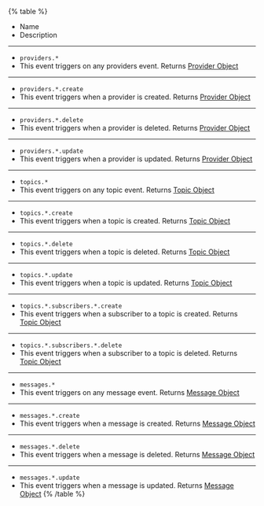 {% table %}
* Name
* Description
---
* `providers.*`
* 
    This event triggers on any providers event.
    Returns [Provider Object](/docs/references/1.5.x/models/provider)
---
* `providers.*.create`
* 
    This event triggers when a provider is created.
    Returns [Provider Object](/docs/references/1.5.x/models/provider)
---
* `providers.*.delete`
* 
    This event triggers when a provider is deleted.
    Returns [Provider Object](/docs/references/1.5.x/models/provider)
---
* `providers.*.update`
* 
    This event triggers when a provider is updated.
    Returns [Provider Object](/docs/references/1.5.x/models/provider)
---
* `topics.*`
* 
    This event triggers on any topic event.
    Returns [Topic Object](/docs/references/1.5.x/models/topic)
---
* `topics.*.create`
* 
    This event triggers when a topic is created.
    Returns [Topic Object](/docs/references/1.5.x/models/topic)
---
* `topics.*.delete`
* 
    This event triggers when a topic is deleted.
    Returns [Topic Object](/docs/references/1.5.x/models/topic)
---
* `topics.*.update`
* 
    This event triggers when a topic is updated.
    Returns [Topic Object](/docs/references/1.5.x/models/topic)
---
* `topics.*.subscribers.*.create`
* 
    This event triggers when a subscriber to a topic is created.
    Returns [Topic Object](/docs/references/1.5.x/models/topic)
---
* `topics.*.subscribers.*.delete`
* 
    This event triggers when a subscriber to a topic is deleted.
    Returns [Topic Object](/docs/references/1.5.x/models/topic)
---
* `messages.*`
* 
    This event triggers on any message event.
    Returns [Message Object](/docs/references/1.5.x/models/message)
---
* `messages.*.create`
* 
    This event triggers when a message is created.
    Returns [Message Object](/docs/references/1.5.x/models/message)
---
* `messages.*.delete`
* 
    This event triggers when a message is deleted.
    Returns [Message Object](/docs/references/1.5.x/models/message)
---
* `messages.*.update`
* 
    This event triggers when a message is updated.
    Returns [Message Object](/docs/references/1.5.x/models/message)
{% /table %}